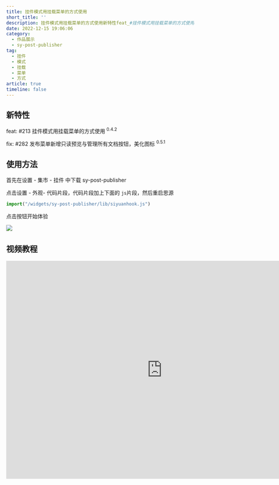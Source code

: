 ```yaml
---
title: 挂件模式用挂载菜单的方式使用
short_title: ''
description: 挂件模式用挂载菜单的方式使用新特性feat_#挂件模式用挂载菜单的方式使用效果演示​​使用方法现在支持挂件打开窗口了就是还得import一句话import(widgetssypostpublisherlibsiyuanhookjs)​​如果没有添加给出提示​​‍
date: 2022-12-15 19:06:06
category:
  - 作品展示
  - sy-post-publisher
tag:
  - 挂件
  - 模式
  - 挂载
  - 菜单
  - 方式
article: true
timeline: false
---
```

## 新特性

feat: #213 挂件模式用挂载菜单的方式使用 <sup>0.4.2</sup>

fix: #282 发布菜单新增只读预览与管理所有文档按钮，美化图标 <sup>0.5.1</sup>

## 使用方法

首先在设置 - 集市 - 挂件 中下载 sy-post-publisher

点击设置 - 外观- 代码片段，代码片段加上下面的 `js`​ 片段，然后重启思源

```js
import("/widgets/sy-post-publisher/lib/siyuanhook.js")
```

点击按钮开始体验

​![](https://img1.terwer.space/api/public/202212180137539.png)​

## 视频教程

<iframe src="https://player.bilibili.com/player.html?aid=818780043&amp;bvid=BV1cG4y1g7B4&amp;cid=925201310&amp;page=1" data-src="//player.bilibili.com/player.html?aid=818780043&amp;bvid=BV1cG4y1g7B4&amp;cid=925201310&amp;page=1" scrolling="no" border="0" frameborder="no" framespacing="0" allowfullscreen="true" style="width: 836px; height: 584px;"></iframe>

‍